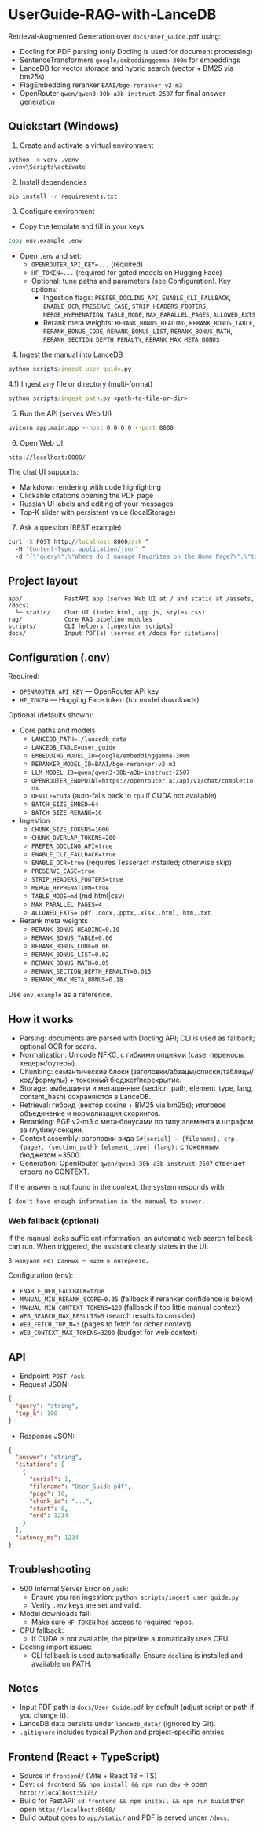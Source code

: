 # UserGuide-RAG-with-LanceDB

Retrieval-Augmented Generation over `docs/User_Guide.pdf` using:
- Docling for PDF parsing (only Docling is used for document processing)
- SentenceTransformers `google/embeddinggemma-300m` for embeddings
- LanceDB for vector storage and hybrid search (vector + BM25 via bm25s)
- FlagEmbedding reranker `BAAI/bge-reranker-v2-m3`
- OpenRouter `qwen/qwen3-30b-a3b-instruct-2507` for final answer generation

## Quickstart (Windows)

1) Create and activate a virtual environment
```bat
python -m venv .venv
.venv\Scripts\activate
```

2) Install dependencies
```bat
pip install -r requirements.txt
```

3) Configure environment
- Copy the template and fill in your keys
```bat
copy env.example .env
```
- Open `.env` and set:
  - `OPENROUTER_API_KEY=...` (required)
  - `HF_TOKEN=...` (required for gated models on Hugging Face)
  - Optional: tune paths and parameters (see Configuration). Key options:
    - Ingestion flags: `PREFER_DOCLING_API`, `ENABLE_CLI_FALLBACK`, `ENABLE_OCR`, `PRESERVE_CASE`, `STRIP_HEADERS_FOOTERS`, `MERGE_HYPHENATION`, `TABLE_MODE`, `MAX_PARALLEL_PAGES`, `ALLOWED_EXTS`
    - Rerank meta weights: `RERANK_BONUS_HEADING`, `RERANK_BONUS_TABLE`, `RERANK_BONUS_CODE`, `RERANK_BONUS_LIST`, `RERANK_BONUS_MATH`, `RERANK_SECTION_DEPTH_PENALTY`, `RERANK_MAX_META_BONUS`

4) Ingest the manual into LanceDB
```bat
python scripts/ingest_user_guide.py
```

4.1) Ingest any file or directory (multi‑format)
```bat
python scripts/ingest_path.py <path-to-file-or-dir>
```

5) Run the API (serves Web UI)
```bat
uvicorn app.main:app --host 0.0.0.0 --port 8000
```

6) Open Web UI
```
http://localhost:8000/
```
The chat UI supports:
- Markdown rendering with code highlighting
- Clickable citations opening the PDF page
- Russian UI labels and editing of your messages
- Top‑K slider with persistent value (localStorage)

7) Ask a question (REST example)
```bat
curl -X POST http://localhost:8000/ask ^
  -H "Content-Type: application/json" ^
  -d "{\"query\":\"Where do I manage Favorites on the Home Page?\",\"top_k\":100}"
```

## Project layout
```
app/            FastAPI app (serves Web UI at / and static at /assets, /docs)
  └─ static/    Chat UI (index.html, app.js, styles.css)
rag/            Core RAG pipeline modules
scripts/        CLI helpers (ingestion scripts)
docs/           Input PDF(s) (served at /docs for citations)
```

## Configuration (.env)
Required:
- `OPENROUTER_API_KEY` — OpenRouter API key
- `HF_TOKEN` — Hugging Face token (for model downloads)

Optional (defaults shown):
- Core paths and models
  - `LANCEDB_PATH=./lancedb_data`
  - `LANCEDB_TABLE=user_guide`
  - `EMBEDDING_MODEL_ID=google/embeddinggemma-300m`
  - `RERANKER_MODEL_ID=BAAI/bge-reranker-v2-m3`
  - `LLM_MODEL_ID=qwen/qwen3-30b-a3b-instruct-2507`
  - `OPENROUTER_ENDPOINT=https://openrouter.ai/api/v1/chat/completions`
  - `DEVICE=cuda` (auto-falls back to `cpu` if CUDA not available)
  - `BATCH_SIZE_EMBED=64`
  - `BATCH_SIZE_RERANK=16`
- Ingestion
  - `CHUNK_SIZE_TOKENS=1000`
  - `CHUNK_OVERLAP_TOKENS=200`
  - `PREFER_DOCLING_API=true`
  - `ENABLE_CLI_FALLBACK=true`
  - `ENABLE_OCR=true` (requires Tesseract installed; otherwise skip)
  - `PRESERVE_CASE=true`
  - `STRIP_HEADERS_FOOTERS=true`
  - `MERGE_HYPHENATION=true`
  - `TABLE_MODE=md` (md|html|csv)
  - `MAX_PARALLEL_PAGES=4`
  - `ALLOWED_EXTS=.pdf,.docx,.pptx,.xlsx,.html,.htm,.txt`
- Rerank meta weights
  - `RERANK_BONUS_HEADING=0.10`
  - `RERANK_BONUS_TABLE=0.06`
  - `RERANK_BONUS_CODE=0.06`
  - `RERANK_BONUS_LIST=0.02`
  - `RERANK_BONUS_MATH=0.05`
  - `RERANK_SECTION_DEPTH_PENALTY=0.015`
  - `RERANK_MAX_META_BONUS=0.18`

Use `env.example` as a reference.

## How it works
- Parsing: documents are parsed with Docling API; CLI is used as fallback; optional OCR for scans.
- Normalization: Unicode NFKC, с гибкими опциями (case, переносы, хедеры/футеры).
- Chunking: семантические блоки (заголовки/абзацы/списки/таблицы/код/формулы) + токенный бюджет/перекрытие.
- Storage: эмбеддинги и метаданные (section_path, element_type, lang, content_hash) сохраняются в LanceDB.
- Retrieval: гибрид (вектор cosine + BM25 via bm25s); итоговое объединение и нормализация скорингов.
- Reranking: BGE v2‑m3 с мета‑бонусами по типу элемента и штрафом за глубину секции.
- Context assembly: заголовки вида `S#{serial} — {filename}, стр. {page}, {section_path} [element_type] (lang):` с токенным бюджетом ~3500.
- Generation: OpenRouter `qwen/qwen3-30b-a3b-instruct-2507` отвечает строго по CONTEXT.

If the answer is not found in the context, the system responds with:
```
I don't have enough information in the manual to answer.
```

### Web fallback (optional)
If the manual lacks sufficient information, an automatic web search fallback can run. When triggered, the assistant clearly states in the UI:

```
В мануале нет данных — ищем в интернете.
```

Configuration (env):
- `ENABLE_WEB_FALLBACK=true`
- `MANUAL_MIN_RERANK_SCORE=0.35` (fallback if reranker confidence is below)
- `MANUAL_MIN_CONTEXT_TOKENS=120` (fallback if too little manual context)
- `WEB_SEARCH_MAX_RESULTS=5` (search results to consider)
- `WEB_FETCH_TOP_N=3` (pages to fetch for richer context)
- `WEB_CONTEXT_MAX_TOKENS=3200` (budget for web context)

## API
- Endpoint: `POST /ask`
- Request JSON:
```json
{
  "query": "string",
  "top_k": 100
}
```
- Response JSON:
```json
{
  "answer": "string",
  "citations": [
    {
      "serial": 1,
      "filename": "User_Guide.pdf",
      "page": 10,
      "chunk_id": "...",
      "start": 0,
      "end": 1234
    }
  ],
  "latency_ms": 1234
}
```

## Troubleshooting
- 500 Internal Server Error on `/ask`:
  - Ensure you ran ingestion: `python scripts/ingest_user_guide.py`
  - Verify `.env` keys are set and valid.
- Model downloads fail:
  - Make sure `HF_TOKEN` has access to required repos.
- CPU fallback:
  - If CUDA is not available, the pipeline automatically uses CPU.
- Docling import issues:
  - CLI fallback is used automatically. Ensure `docling` is installed and available on PATH.

## Notes
- Input PDF path is `docs/User_Guide.pdf` by default (adjust script or path if you change it).
- LanceDB data persists under `lancedb_data/` (ignored by Git).
- `.gitignore` includes typical Python and project-specific entries.

## Frontend (React + TypeScript)
- Source in `frontend/` (Vite + React 18 + TS)
- Dev: `cd frontend && npm install && npm run dev` → open `http://localhost:5173/`
- Build for FastAPI: `cd frontend && npm install && npm run build` then open `http://localhost:8000/`
- Build output goes to `app/static/` and PDF is served under `/docs`.
